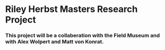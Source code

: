 # Riley Herbst Masters Research Project
###  This project will be a collaberation with the Field Museum and with Alex Wolpert and Matt von Konrat.

